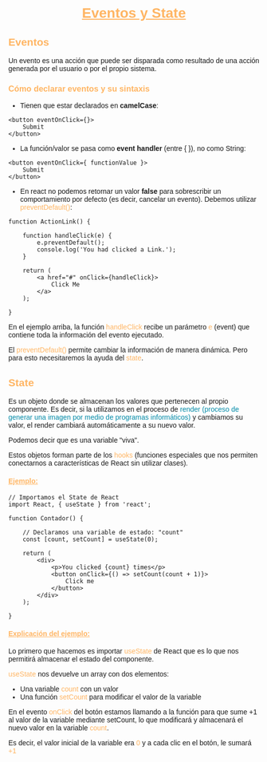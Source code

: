 <body style= "font-family: Arial, Helvetica, sans-serif;">

<h1 style="text-align: center; color: #ffb563;"><ins>Eventos y State</ins></h1>

<h2 style="color: #ffb563">Eventos</h2>

Un evento es una acción que puede ser disparada como resultado de una acción generada por el usuario o por el propio sistema.

<h3 style="color: #ffb563">Cómo declarar eventos y su sintaxis</h3>
 
* Tienen que estar declarados en **camelCase**:

```
<button eventOnClick={}>
    Submit
</button>
```

- La función/valor se pasa como **event handler** (entre { }), no como String:

```
<button eventOnClick={ functionValue }>
    Submit
</button>
```

- En react no podemos retornar un valor **false** para sobrescribir un comportamiento por defecto (es decir, cancelar un evento). Debemos utilizar <span style="color: #ffb563">preventDefault()</span>:

```
function ActionLink() {

    function handleClick(e) {
        e.preventDefault();
        console.log('You had clicked a Link.');
    }

    return (
        <a href="#" onClick={handleClick}>
            Click Me
        </a>
    );

}
```

En el ejemplo arriba, la función <span style="color: #ffb563">handleClick</span> recibe un parámetro <span style="color: #ffb563">e</span> (event) que contiene toda la información del evento ejecutado.

El <span style="color: #ffb563">preventDefault()</span> permite cambiar la información de manera dinámica. Pero para esto necesitaremos la ayuda del <span style="color: #ffb563">state</span>.

<h2 style="color: #ffb563">State</h2>

Es un objeto donde se almacenan los valores que pertenecen al propio componente. Es decir, si la utilizamos en el proceso de <span style="color: #048ba8">render (proceso de generar una imagen por medio de programas informáticos)</span> y cambiamos su valor, el render cambiará automáticamente a su nuevo valor.

Podemos decir que es una variable "viva".

Estos objetos forman parte de los <span style="color: #ffb563">hooks</span> (funciones especiales que nos permiten conectarnos a características de React sin utilizar clases).

<h4 style="color: #ffb563"><ins>Ejemplo:</ins></h4>

```
// Importamos el State de React
import React, { useState } from 'react';

function Contador() {

    // Declaramos una variable de estado: "count"
    const [count, setCount] = useState(0);

    return (
        <div>
            <p>You clicked {count} times</p>
            <button onClick={() => setCount(count + 1)}>
                Click me
            </button>
        </div>
    );

}
```

<h4 style="color: #ffb563"><ins>Explicación del ejemplo:</ins></h4>

Lo primero que hacemos es importar <span style="color: #ffb563">useState</span> de React que es lo que nos permitirá almacenar el estado del componente.

<span style="color: #ffb563">useState</span> nos devuelve un array con dos elementos:

* Una variable <span style="color: #ffb563">count</span> con un valor
* Una función <span style="color: #ffb563">setCount</span> para modificar el valor de la variable

En el evento <span style="color: #ffb563">onClick</span> del botón estamos llamando a la función para que sume +1 al valor de la variable mediante setCount, lo que modificará y almacenará el nuevo valor en la variable <span style="color: #ffb563">count</span>.

Es decir, el valor inicial de la variable era <span style="color: #ffb563">0</span> y a cada clic en el botón, le sumará <span style="color: #ffb563">+1</span>

</body>
